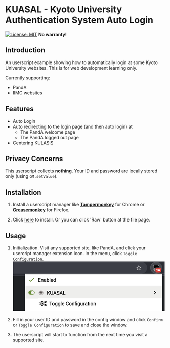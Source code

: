 # KUASAL - Kyoto University Authentication System Auto Login

[![License: MIT](https://img.shields.io/badge/License-MIT-yellow.svg)](https://opensource.org/licenses/MIT)
**No warranty!**

## Introduction

An userscript example showing how to automatically login at some Kyoto University websites. This is for web development learning only.

Currently supporting:
- PandA
- IIMC websites

## Features

- Auto Login
- Auto redirecting to the login page (and then auto login) at
  - The PandA welcome page
  - The PandA logged out page
- Centering KULASIS

## Privacy Concerns

This userscript collects **nothing**. Your ID and password are locally stored only (using `GM.setValue`).

## Installation

1. Install a userscript manager like [**Tampermonkey**](https://chrome.google.com/webstore/detail/tampermonkey/dhdgffkkebhmkfjojejmpbldmpobfkfo?hl=zh-CN) for Chrome or [**Greasemonkey**](https://addons.mozilla.org/en-US/firefox/addon/greasemonkey/) for Firefox.

2. Click [here](https://github.com/E011011101001/KUASAL/raw/main/KUASAL.user.js) to install. Or you can click 'Raw' button at the file page.

## Usage

1. Initialization. Visit any supported site, like PandA, and click your usercript manager extension icon. In the menu, click `Toggle Configuration`.
![](https://raw.githubusercontent.com/E011011101001/KUASAL/main/imgs/menu.png)

2. Fill in your user ID and password in the config window and click `Confirm` or `Toggle Configuration` to save and close the window.

3. The userscript will start to function from the next time you visit a supported site.
